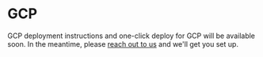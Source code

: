 # GCP

GCP deployment instructions and one-click deploy for GCP will be available soon. In the meantime, please [reach out to us](mailto:vignesh@monoid.co) and we'll get you set up.